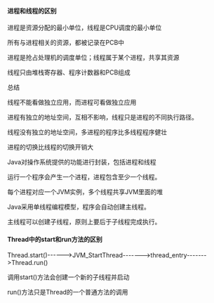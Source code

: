#### 进程和线程的区别

进程是资源分配的最小单位，线程是CPU调度的最小单位 

所有与进程相关的资源，都被记录在PCB中

进程是抢占处理机的调度单位；线程属于某个进程，共享其资源

线程只由堆栈寄存器、程序计数器和PCB组成

总结

   线程不能看做独立应用，而进程可看做独立应用

   进程有独立的地址空间，互相不影响，线程只是进程的不同执行路径。

   线程没有独立的地址空间，多进程的程序比多线程程序健壮

   进程的切换比线程的切换开销大

Java对操作系统提供的功能进行封装，包括进程和线程

运行一个程序会产生一个进程，进程包含至少一个线程。

每个进程对应一个JVM实例，多个线程共享JVM里面的堆

Java采用单线程编程模型，程序会自动创建主线程。

主线程可以创建子线程，原则上要后于子线程完成执行。

#### Thread中的start和run方法的区别

 Thread.start()------>JVM_StartThread------->thread_entry------->Thread.run()

调用start()方法会创建一个新的子线程并启动

run()方法只是Thread的一个普通方法的调用